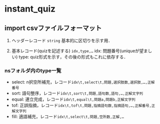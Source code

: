# instant_quiz


## import csvファイルフォーマット
1. ヘッダーレコード
`string`
基本的に区切りを示す用．

2. 基本レコード(quizを記述する)
`idx,type,…`
idx: 問題番号(uniqueが望ましい)
type: quiz形式を示す，その後の形式もこれに依存する．

### nsフォルダ内のtype一覧
- select: n択空所補充，レコード`idx\t,select\t,問題,選択肢数,選択肢,…,正解番号`
- sort: 語句整序，レコード`idx\t,sort\t,問題,語句数,語句,…,正解文字列`
- equal: 連立完成，レコード`idx\t,equal\t,問題a,問題b,正解文字列`
- tof: 正誤指摘，レコード`idx\t,tof\t,問題,指摘語句数,指摘語句,…,正解番号,正解文字列`
- fill: 適語補充，レコード`idx\t,select\t,問題,空所数,正解,…`